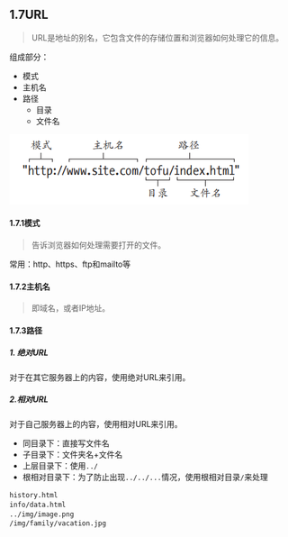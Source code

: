 ## 1.7URL

> URL是地址的别名，它包含文件的存储位置和浏览器如何处理它的信息。

组成部分：

* 模式
* 主机名
* 路径
	* 目录
	* 文件名

![](picture/URL.png)

#### 1.7.1模式

>告诉浏览器如何处理需要打开的文件。

常用：http、https、ftp和mailto等

#### 1.7.2主机名

> 即域名，或者IP地址。

#### 1.7.3路径

##### 1. 绝对URL

对于在其它服务器上的内容，使用绝对URL来引用。

##### 2.相对URL

对于自己服务器上的内容，使用相对URL来引用。

* 同目录下：直接写文件名
* 子目录下：文件夹名+文件名
* 上层目录下：使用`../`
* 根相对目录下：为了防止出现`../../...`情况，使用根相对目录`/`来处理

```html
history.html
info/data.html
../img/image.png
/img/family/vacation.jpg
```

